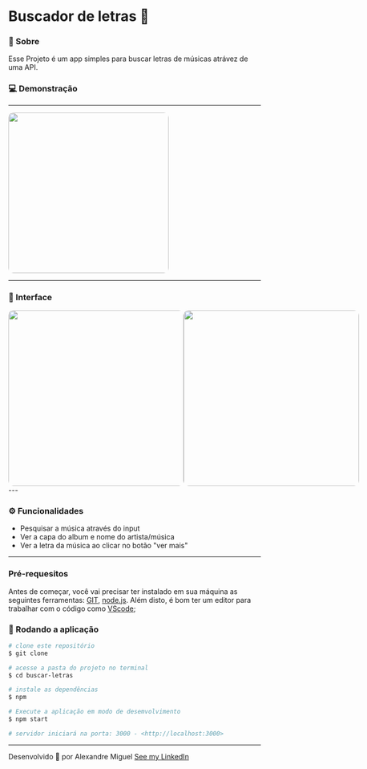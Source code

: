 <h1>Buscador de letras 🎵</h1>

### 📑 Sobre 
<p>Esse Projeto é um app simples para buscar letras de músicas atrávez de uma API.</p>

### 💻 Demonstração 

---

<img style="width: 320px; border-radius: 10px;" src="https://cdn.discordapp.com/attachments/922557394419056671/922901325312823386/demo.gif">

---

### 📱 Interface
<div style="display: flex;">
<img style="height: 350px; border-radius: 10px;" src="https://cdn.discordapp.com/attachments/922557394419056671/922893824928383006/demoMobile.png">
<img style="height: 350px; border-radius: 10px;"src="https://cdn.discordapp.com/attachments/922557394419056671/922893838685724682/demoMobileLyrics.png">
</div>
---

### ⚙️ Funcionalidades 

- Pesquisar a música através do input
- Ver a capa do album e nome do artista/música
- Ver a letra da música ao clicar no botão "ver mais"

---

### Pré-requesitos

Antes de começar, você vai precisar ter instalado em sua máquina as seguintes ferramentas:
[GIT](https://git-scm.com/), [node.js](https://nodejs.org/en/).
Além disto, é bom ter um editor para trabalhar com o código como [VScode](https://code.visualstudio.com/);

### 🎲 Rodando a aplicação

```bash
# clone este repositório
$ git clone 

# acesse a pasta do projeto no terminal
$ cd buscar-letras

# instale as dependências
$ npm

# Execute a aplicação em modo de desemvolvimento
$ npm start 

# servidor iniciará na porta: 3000 - <http://localhost:3000>
```
---
Desenvolvido 💜 por Alexandre Miguel [See my LinkedIn](https://www.linkedin.com/in/alexandre-miguel-6969b6209/)
